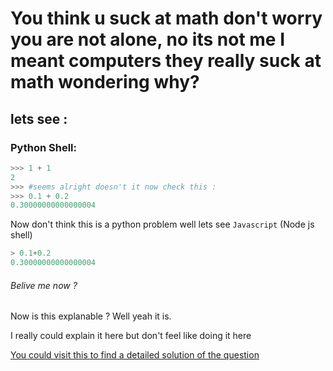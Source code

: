 # You think u suck at math don't worry you are not alone, no its not me I meant computers they really suck at math wondering why?  

## lets see :

### Python Shell:

```py
>>> 1 + 1
2
>>> #seems alright doesn't it now check this :
>>> 0.1 + 0.2
0.30000000000000004
```
Now don't think this is a python problem well lets see `Javascript` (Node js shell)

```js
> 0.1+0.2
0.30000000000000004
```

###### Belive me now ?

Now is this explanable ? Well yeah it is.

I really could explain it here but don't feel like doing it here

<a href='https://techtalkbook.com/why-0-1-0-2-does-not-equal-0-3/#:~:text=The%20computer%20uses%20base%2D2,%2D10%20floating%2Dpoint%20numbers.&text=So%20computers%20can%20not%20accurately,uses%20binary%20floating%2Dpoint%20format.'>You could visit this to find a detailed solution of the question</a>
